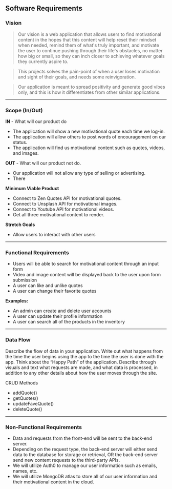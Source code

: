 ## Software Requirements

### Vision

>Our vision is a web application that allows users to find motivational content in the hopes that this content will help reset their mindset when needed, remind them of what's truly important, and motivate the user to continue pushing through their life's obstacles, no matter how big or small, so they can inch closer to achieving whatever goals they currently aspire to.

>This projects solves the pain-point of when a user loses motivation and sight of their goals, and needs some reinvigoration.

>Our application is meant to spread positivity and generate good vibes only, and this is how it differentiates from other similar applications.

<hr>

### Scope (In/Out)

**IN** - What will our product do

- The application will show a new motivational quote each time we log-in.
- The application will allow others to post words of encouragement on our status.
- The application will find us motivational content such as quotes, videos, and images.
  
**OUT** - What will our product not do.

- Our application will not allow any type of selling or advertising.
- There 
  
**Minimum Viable Product**

- Connect to Zen Quotes API for motivational quotes. 
- Connect to Unsplash API for motivational images.
- Connect to Youtube API for motivational videos.
- Get all three motivational content to render.

**Stretch Goals**

- Allow users to interact with other users

<hr>

### Functional Requirements

- Users will be able to search for motivational content through an input form
- Video and image content will be displayed back to the user upon form submission
- A user can like and unlike quotes
- A user can change their favorite quotes

**Examples:**
  - An admin can create and delete user accounts
  - A user can update their profile information
  - A user can search all of the products in the inventory

<hr>

### Data Flow

Describe the flow of data in your application. Write out what happens from the time the user begins using the app to the time the user is done with the app. Think about the “Happy Path” of the application. Describe through visuals and text what requests are made, and what data is processed, in addition to any other details about how the user moves through the site.



CRUD Methods
- addQuote()
- getQuotes()
- updateFaveQuote()
- deleteQuote()

<hr>

### Non-Functional Requirements

- Data and requests from the front-end will be sent to the back-end server. 
- Depending on the request type, the back-end server will either send data to the database for storage or retrieval, OR the back-end server send new content requests to the third-party APIs.
- We will utilize Auth0 to manage our user information such as emails, names, etc.
- We will utilize MongoDB atlas to store all of our user information and their motivational content in the cloud.